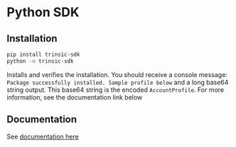 # Python SDK

## Installation

```bash
pip install trinsic-sdk
python -m trinsic-sdk
```

Installs and verifies the installation. You should receive a console
message: `Package successfully installed. Sample profile below` and a long base64 string output. This base64 string is
the encoded `AccountProfile`. For more information, see the documentation link below

## Documentation

See [documentation here](https://docs-v2.trinsic.id/)